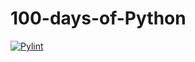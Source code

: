 # 100-days-of-Python


[![Pylint](https://github.com/Yu-225/100-days-of-Python/actions/workflows/pylint.yml/badge.svg)](https://github.com/Yu-225/100-days-of-Python/actions/workflows/pylint.yml)